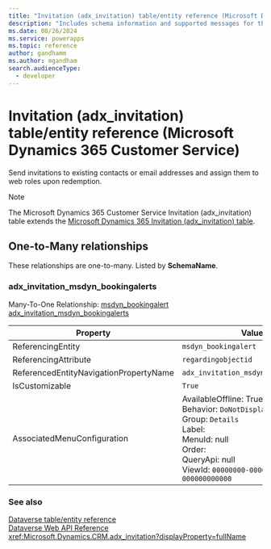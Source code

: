 ```yaml
---
title: "Invitation (adx_invitation) table/entity reference (Microsoft Dynamics 365 Customer Service)"
description: "Includes schema information and supported messages for the Invitation (adx_invitation) table/entity with Microsoft Dynamics 365 Customer Service."
ms.date: 08/26/2024
ms.service: powerapps
ms.topic: reference
author: gandhamm
ms.author: mgandham
search.audienceType: 
  - developer
---
```


# Invitation (adx_invitation) table/entity reference (Microsoft Dynamics 365 Customer Service)

Send invitations to existing contacts or email addresses and assign them to web roles upon redemption.

> [!NOTE]
> The Microsoft Dynamics 365 Customer Service Invitation (adx_invitation) table extends the [Microsoft Dynamics 365 Invitation (adx_invitation) table](/dynamics365/developer/entities/adx_invitation).




## One-to-Many relationships

These relationships are one-to-many. Listed by **SchemaName**.

### <a name="BKMK_adx_invitation_msdyn_bookingalerts"></a> adx_invitation_msdyn_bookingalerts

Many-To-One Relationship: [msdyn_bookingalert adx_invitation_msdyn_bookingalerts](msdyn_bookingalert.md#BKMK_adx_invitation_msdyn_bookingalerts)

|Property|Value|
|---|---|
|ReferencingEntity|`msdyn_bookingalert`|
|ReferencingAttribute|`regardingobjectid`|
|ReferencedEntityNavigationPropertyName|`adx_invitation_msdyn_bookingalerts`|
|IsCustomizable|`True`|
|AssociatedMenuConfiguration|AvailableOffline: True<br />Behavior: `DoNotDisplay`<br />Group: `Details`<br />Label: <br />MenuId: null<br />Order: <br />QueryApi: null<br />ViewId: `00000000-0000-0000-0000-000000000000`|



### See also

[Dataverse table/entity reference](../about-entity-reference.md)  
[Dataverse Web API Reference](/power-apps/developer/data-platform/webapi/reference/about)   
<xref:Microsoft.Dynamics.CRM.adx_invitation?displayProperty=fullName>
